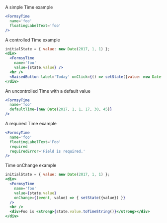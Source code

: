 A simple Time example
```jsx
<FormsyTime
  name='foo'
  floatingLabelText='foo'
/>
```

A controlled Time example
```jsx
initialState = { value: new Date(2017, 1, 1) };
<div>
  <FormsyTime
    name='foo'
    value={state.value} />
  <br />
  <RaisedButton label='Today' onClick={() => setState({value: new Date()})} />
</div>
```

An uncontrolled Time with a default value
```jsx
<FormsyTime
  name='foo'
  defaultTime={new Date(2017, 1, 1, 17, 30, 45)}
/>  
```

A required Time example
```jsx
<FormsyTime
  name='foo'
  floatingLabelText='Foo'
  required
  requiredError='Field is required.'
/>
```

Time onChange example
```jsx
initialState = { value: new Date(2017, 1, 1) };
<div>
  <FormsyTime
    name='foo'
    value={state.value}
    onChange={(event, value) => { setState({value}) }}
  />
  <br />
  <div>Foo is <strong>{state.value.toTimeString()}</strong></div>
</div>
```
